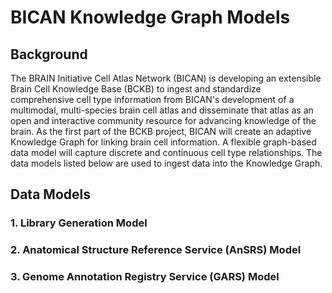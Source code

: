 # BICAN Knowledge Graph Models

## Background 
The BRAIN Initiative Cell Atlas Network (BICAN) is developing an extensible Brain Cell Knowledge Base (BCKB) to ingest and standardize comprehensive cell type information from BICAN's development of a multimodal, multi-species brain cell atlas and disseminate that atlas as an open and interactive community resource for advancing knowledge of the brain. As the first part of the BCKB project, BICAN will create an adaptive Knowledge Graph for linking brain cell information. A flexible graph-based data model will capture discrete and continuous cell type relationships. The data models listed below are used to ingest data into the Knowledge Graph.

## Data Models
### 1. Library Generation Model
### 2. Anatomical Structure Reference Service (AnSRS) Model
### 3. Genome Annotation Registry Service (GARS) Model  